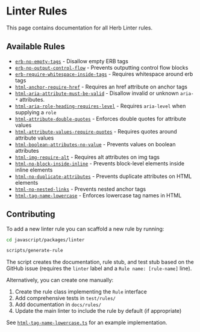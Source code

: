 # Linter Rules

This page contains documentation for all Herb Linter rules.

## Available Rules

- [`erb-no-empty-tags`](./erb-no-empty-tags.md) - Disallow empty ERB tags
- [`erb-no-output-control-flow`](./erb-no-output-control-flow.md) - Prevents outputting control flow blocks
- [`erb-require-whitespace-inside-tags`](./erb-require-whitespace-inside-tags.md) - Requires whitespace around erb tags
- [`html-anchor-require-href`](./html-anchor-require-href.md) - Requires an href attribute on anchor tags
- [`html-aria-attribute-must-be-valid`](./html-aria-attribute-must-be-valid.md) - Disallow invalid or unknown `aria-*` attributes.
- [`html-aria-role-heading-requires-level`](./html-aria-role-heading-requires-level.md) - Requires `aria-level` when supplying a `role`
- [`html-attribute-double-quotes`](./html-attribute-double-quotes.md) - Enforces double quotes for attribute values
- [`html-attribute-values-require-quotes`](./html-attribute-values-require-quotes.md) - Requires quotes around attribute values
- [`html-boolean-attributes-no-value`](./html-boolean-attributes-no-value.md) - Prevents values on boolean attributes
- [`html-img-require-alt`](./html-img-require-alt.md) - Requires alt attributes on img tags
- [`html-no-block-inside-inline`](./html-no-block-inside-inline.md) - Prevents block-level elements inside inline elements
- [`html-no-duplicate-attributes`](./html-no-duplicate-attributes.md) - Prevents duplicate attributes on HTML elements
- [`html-no-nested-links`](./html-no-nested-links.md) - Prevents nested anchor tags
- [`html-tag-name-lowercase`](./html-tag-name-lowercase.md) - Enforces lowercase tag names in HTML

## Contributing

To add a new linter rule you can scaffold a new rule by running:

```bash
cd javascript/packages/linter

scripts/generate-rule
```

The script creates the documentation, rule stub, and test stub based on the GitHub issue (requires the `linter` label and a `Rule name: [rule-name]` line).

Alternatively, you can create one manually:

1. Create the rule class implementing the `Rule` interface
2. Add comprehensive tests in `test/rules/`
3. Add documentation in `docs/rules/`
4. Update the main linter to include the rule by default (if appropriate)

See [`html-tag-name-lowercase.ts`](https://github.com/marcoroth/herb/blob/main/javascript/packages/linter/src/rules/html-tag-name-lowercase.ts) for an example implementation.
